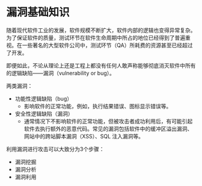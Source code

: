 # 漏洞基础知识

随着现代软件工业的发展，软件规模不断扩大，软件内部的逻辑也变得异常复杂。为了保证软件的质量，测试环节在软件生命周期中所占的地位已经得到了普遍重视。在一些著名的大型软件公司中，测试环节（QA）所耗费的资源甚至已经超过了开发。

即便如此，不论从理论上还是工程上都没有任何人敢声称能够彻底消灭软件中所有的逻辑缺陷——漏洞（vulnerability or bug）。

两类漏洞：
- 功能性逻辑缺陷（bug）
  - 影响软件的正常功能，例如，执行结果错误、图标显示错误等。
- 安全性逻辑缺陷（漏洞）
  - 通常情况下不影响软件的正常功能，但被攻击者成功利用后，有可能引起软件去执行额外的恶意代码。常见的漏洞包括软件中的缓冲区溢出漏洞、网站中的跨站脚本漏洞（XSS）、SQL 注入漏洞等。

利用漏洞进行攻击可以大致分为3个步骤：
- 漏洞挖掘
- 漏洞分析
- 漏洞利用